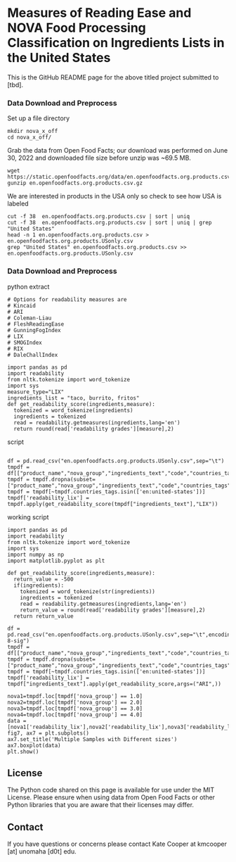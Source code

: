 # Measures of Reading Ease and NOVA Food Processing Classification on Ingredients Lists in the United States 
This is the GitHub README page for the above titled project submitted to [tbd].

### Data Download and Preprocess

Set up a file directory
```
mkdir nova_x_off
cd nova_x_off/
```

Grab the data from Open Food Facts; our download was performed on June 30, 2022 and downloaded file size before unzip was ~69.5 MB.
```
wget https://static.openfoodfacts.org/data/en.openfoodfacts.org.products.csv.gz
gunzip en.openfoodfacts.org.products.csv.gz 
```

We are interested in products in the USA only so check to see how USA is labeled
```
cut -f 38  en.openfoodfacts.org.products.csv | sort | uniq
cut -f 38  en.openfoodfacts.org.products.csv | sort | uniq | grep "United States"
head -n 1 en.openfoodfacts.org.products.csv > en.openfoodfacts.org.products.USonly.csv
grep "United States" en.openfoodfacts.org.products.csv >> en.openfoodfacts.org.products.USonly.csv
```

### Data Download and Preprocess

python extract 
```
# Options for readability measures are
# Kincaid
# ARI
# Coleman-Liau
# FleshReadingEase
# GunningFogIndex
# LIX
# SMOGIndex
# RIX
# DaleChallIndex

import pandas as pd
import readability
from nltk.tokenize import word_tokenize
import sys
measure_type="LIX"
ingredients_list = "taco, burrito, fritos"
def get_readability_score(ingredients,measure):
  tokenized = word_tokenize(ingredients)
  ingredients = tokenized
  read = readability.getmeasures(ingredients,lang='en')
  return round(read['readability grades'][measure],2)
```
script
```

df = pd.read_csv("en.openfoodfacts.org.products.USonly.csv",sep="\t")
tmpdf = df[["product_name","nova_group","ingredients_text","code","countries_tags"]]
tmpdf = tmpdf.dropna(subset=["product_name","nova_group","ingredients_text","code","countries_tags"])
tmpdf = tmpdf[~tmpdf.countries_tags.isin(['en:united-states'])]
tmpdf['readability_lix'] = tmpdf.apply(get_readability_score(tmpdf["ingredients_text"],"LIX"))

```

working script
```
import pandas as pd
import readability
from nltk.tokenize import word_tokenize
import sys
import numpy as np
import matplotlib.pyplot as plt

def get_readability_score(ingredients,measure):
  return_value = -500
  if(ingredients):
    tokenized = word_tokenize(str(ingredients))
    ingredients = tokenized
    read = readability.getmeasures(ingredients,lang='en')
    return_value = round(read['readability grades'][measure],2)
  return return_value

df = pd.read_csv("en.openfoodfacts.org.products.USonly.csv",sep="\t",encoding="utf-8-sig")
tmpdf = df[["product_name","nova_group","ingredients_text","code","countries_tags"]]
tmpdf = tmpdf.dropna(subset=["product_name","nova_group","ingredients_text","code","countries_tags"])
tmpdf = tmpdf[~tmpdf.countries_tags.isin(['en:united-states'])]
tmpdf['readability_lix'] = tmpdf["ingredients_text"].apply(get_readability_score,args=("ARI",))

nova1=tmpdf.loc[tmpdf['nova_group'] == 1.0]
nova2=tmpdf.loc[tmpdf['nova_group'] == 2.0]
nova3=tmpdf.loc[tmpdf['nova_group'] == 3.0]
nova4=tmpdf.loc[tmpdf['nova_group'] == 4.0]
data = [nova1['readability_lix'],nova2['readability_lix'],nova3['readability_lix'],nova4['readability_lix']]
fig7, ax7 = plt.subplots()
ax7.set_title('Multiple Samples with Different sizes')
ax7.boxplot(data)
plt.show()
```

## License
The Python code shared on this page is available for use under the MIT License. 
Please ensure when using data from Open Food Facts or other Python libraries that you are aware that their licenses may differ.

## Contact
If you have questions or concerns please contact Kate Cooper at kmcooper [at] unomaha [d0t] edu.
